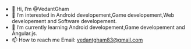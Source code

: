 - 👋 Hi, I’m @VedantGham
- 👀 I’m interested in Android developement,Game developement,Web developement and Software developement.
- 🌱 I’m currently learning Android developement,Game developement and Angular.js.
- 📫 How to reach me Email: vedantgham83@gmail.com

<!---
VedantGham/VedantGham is a ✨ special ✨ repository because its `README.md` (this file) appears on your GitHub profile.
You can click the Preview link to take a look at your changes.
--->
